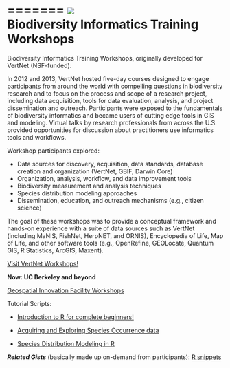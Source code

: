 


=======
![](http://www.vertnet.org/images/VNLogo_Full_Transparent-303x85.png)  
Biodiversity Informatics Training Workshops
====

Biodiversity Informatics Training Workshops, originally developed for VertNet (NSF-funded).

In 2012 and 2013, VertNet hosted five-day courses designed to engage participants from around the world with compelling questions in biodiversity research and to focus on the process and scope of a research project, including data acquisition, tools for data evaluation, analysis, and project dissemination and outreach. Participants were exposed to the fundamentals of biodiversity informatics and became users of cutting edge tools in GIS and modeling. Virtual talks by research professionals from across the U.S. provided opportunities for discussion about practitioners use informatics tools and workflows. 

Workshop participants explored:

* Data sources for discovery, acquisition, data standards, database creation and organization (VertNet, GBIF, Darwin Core)
* Organization, analysis, workflow, and data improvement tools
* Biodiversity measurement and analysis techniques
* Species distribution modeling approaches
* Dissemination, education, and outreach mechanisms (e.g., citizen science)

The goal of these workshops was to provide a conceptual framework and hands-on experience with a suite of data sources such as VertNet (including MaNIS, FishNet, HerpNET, and ORNIS), Encyclopedia of Life, Map of Life, and other software tools (e.g., OpenRefine, GEOLocate, Quantum GIS, R Statistics, ArcGIS, Maxent). 

[Visit VertNet Workshops!](http://www.vertnet.org/resources/workshops.html)

**Now: UC Berkeley and beyond**

[Geospatial Innovation Facility Workshops](http://gif.berkeley.edu/support/workshops.html/)

Tutorial Scripts:

* [Introduction to R for complete beginners!](https://github.com/mkoo/BITW/blob/master/VertNet2013/Tues.IntroductionR.r)

* [Acquiring and Exploring Species Occurrence data](https://github.com/mkoo/BITW/blob/master/VertNet2013/Tues.Acquiring%26Exploring_species.r)

* [Species Distribution Modeling in R](https://github.com/mkoo/BITW/blob/master/VertNet2013/SDM_Bioclim_maxent.R)

***Related Gists*** (basically made up on-demand from participants):   [R snippets](https://gist.github.com/mkoo)
